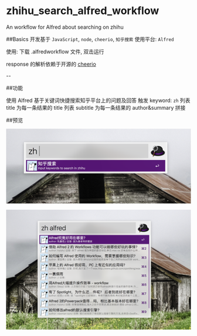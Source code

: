# zhihu_search_alfred_workflow
An workflow for Alfred about searching on zhihu

##Basics
开发基于 `JavaScript`, `node`,  `cheerio`, `知乎搜索`
使用平台: `Alfred`

使用: 下载 .alfredworkflow 文件, 双击运行

response 的解析依赖于开源的 [cheerio](https://github.com/cheeriojs/cheerio)

--

##功能

使用 Alfred 基于关键词快捷搜索知乎平台上的问题及回答
触发 keyword: `zh`
列表 title 为每一条结果的 title
列表 subtitle 为每一条结果的 author&summary 拼接


##预览

![](screenshots/zhihu_search1.png)

![](screenshots/zhihu_search2.png)









